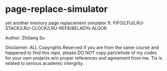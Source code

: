 page-replace-simulator
======================
yet another memory page replacement simulator ft. FIFO/LFU/LRU-STACK/LRU-CLOCK/LRU-REF8/BELADYs ALGOR

Author: Zhiliang Su

Disclaimer:
 ALL Copyrights Reserved
 if you are from the same course and happened to find this repo, please DO NOT copy part/whole of my codes for your own projects w/o proper references and agreement from me. Tis is related to serious academic intergrity.
